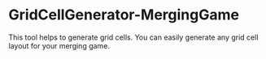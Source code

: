 # GridCellGenerator-MergingGame

This tool helps to generate grid cells. 
You can easily generate any grid cell layout for your merging game.
